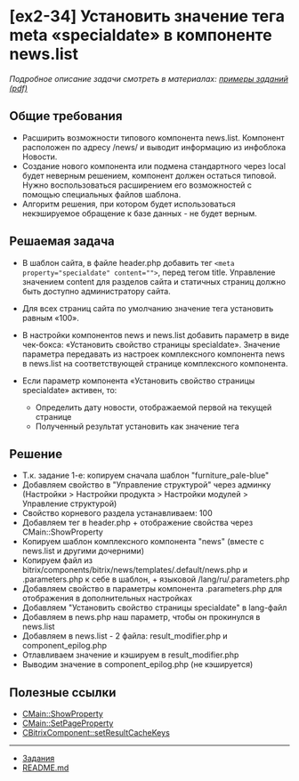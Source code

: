 # [ex2-34] Установить значение тега meta «specialdate» в компоненте news.list

*Подробное описание задачи смотреть в материалах: [примеры заданий (pdf)](../pubinfo/Ex2AllType.pdf)*

## Общие требования

* Расширить возможности типового компонента news.list. Компонент расположен по адресу /news/ и выводит информацию из инфоблока Новости.
* Создание нового компонента или подмена стандартного через local будет неверным решением, компонент должен остаться типовой. Нужно воспользоваться расширением его возможностей с помощью специальных файлов шаблона.
* Алгоритм решения, при котором будет использоваться некэшируемое обращение к базе данных - не будет верным.

## Решаемая задача

* В шаблон сайта, в файле header.php добавить тег ```<meta property="specialdate" content="">```, перед тегом title. Управление значением content для разделов сайта и статичных страниц должно быть доступно администратору сайта.

* Для всех страниц сайта по умолчанию значение тега установить равным «100».

* В настройки компонентов news и news.list добавить параметр в виде чек-бокса: «Установить свойство страницы specialdate». Значение параметра передавать из настроек комплексного компонента news в news.list на соответствующей странице комплексного компонента.

* Если параметр компонента «Установить свойство страницы specialdate» активен, то:
    * Определить дату новости, отображаемой первой на текущей странице
    * Полученный результат установить как значение тега

## Решение

* Т.к. задание 1-е: копируем сначала шаблон "furniture_pale-blue"
* Добавляем свойство в "Управление структурой" через админку (Настройки > Настройки продукта > Настройки модулей > Управление структурой)
* Свойство корневого раздела устанавливаем: 100
* Добавляем тег в header.php + отображение свойства через CMain::ShowProperty
* Копируем шаблон комплексного компонента "news" (вместе с news.list и другими дочерними)
* Копируем файл из bitrix/components/bitrix/news/templates/.default/news.php и .parameters.php к себе в шаблон, + языковой /lang/ru/.parameters.php
* Добавляем свойство в параметры компонента .parameters.php для отображения в дополнительных настройках
* Добавляем "Установить свойство страницы specialdate" в lang-файл
* Добавляем в news.php наш параметр, чтобы он прокинулся в news.list
* Добавляем в news.list - 2 файла: result_modifier.php и component_epilog.php
* Отлавливаем значение и кэшируем в result_modifier.php
* Выводим значение в component_epilog.php (не кэшируется)

## Полезные ссылки

* [CMain::ShowProperty](https://dev.1c-bitrix.ru/api_help/main/reference/cmain/showproperty.php)
* [CMain::SetPageProperty](https://dev.1c-bitrix.ru/api_help/main/reference/cmain/setpageproperty.php)
* [CBitrixComponent::setResultCacheKeys](https://dev.1c-bitrix.ru/api_help/main/reference/cbitrixcomponent/setresultcachekeys.php)

____
* [Задания](tasks.md)
* [README.md](../../README.md)